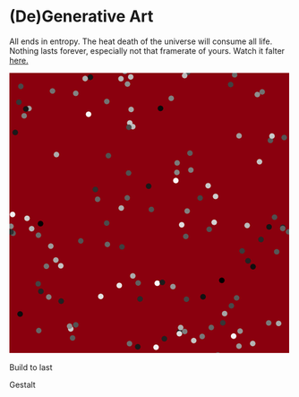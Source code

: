# (De)Generative Art

All ends in entropy. The heat death of the universe will consume all life. Nothing lasts forever, especially not that framerate of yours. Watch it falter [here.](https://cdn.rawgit.com/Magnusaur/aesth-prog/ada62d6d/mini_ex/mini_ex6/entropy_index.html)

![alt](https://github.com/Magnusaur/aesth-prog/blob/master/mini_ex/mini_ex6/screenshot_entropy.png)

Build to last

Gestalt
